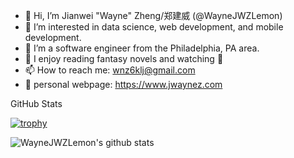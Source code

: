 - 👋 Hi, I’m Jianwei "Wayne" Zheng/郑建威 (@WayneJWZLemon)
- 👀 I’m interested in data science, web development, and mobile development.
- 🌱 I’m a software engineer from the Philadelphia, PA area.
- 💞️ I enjoy reading fantasy novels and watching :basketball:	 
- 📫 How to reach me: wnz6klj@gmail.com
- :page_with_curl: personal webpage: https://www.jwaynez.com


<summary>GitHub Stats</summary>

[![trophy](https://github-profile-trophy.vercel.app/?username=WayneJWZLemon)](https://github.com/WayneJWZLemon/github-profile-trophy)

![WayneJWZLemon's github stats](https://github-readme-stats.vercel.app/api?username=WayneJWZLemon)
